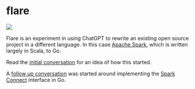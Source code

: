 # flare

<img src="https://media1.tenor.com/m/R56Js9FnFmYAAAAC/flair-office-space.gif" />

Flare is an experiment in using ChatGPT to rewrite an existing open source project in a different language. In this case [Apache Spark](https://spark.apache.org/), which is written largely in Scala, to Go.

Read the [initial conversation](ChatGPT_Getting_Started.md) for an idea of how this started.

A [follow up conversation](ChatGPT_Spark_Connect.md) was started around implementing the [Spark Connect](https://spark.apache.org/docs/latest/spark-connect-overview.html) interface in Go.
